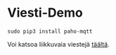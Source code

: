 # Viesti-Demo

`sudo pip3 install paho-mqtt`

Voi katsoa liikkuvaia viestejä [täältä](https://shiftr.io/JussiRoos/STEAM-demo).
